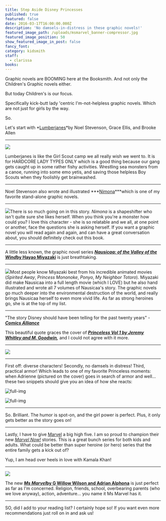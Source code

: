 ```yaml
---
title: Step Aside Disney Princesses
published: true
featured: false
date: 2016-03-17T16:00:00.000Z
description: 'No damsels-in-distress in these graphic novels!'
featured_image_path: /uploads/msmarvel_banner-compressor.jpg
featured_image_position: 50
show_featured_image_in_post: false
fancy_font:
category: kidsmith
staff:
  - clarissa
books:
---
```



Graphic novels are BOOMING here at the Booksmith. And not only the Children's Graphic novels either.

But today Children's is our focus.

Specifically kick-butt lady 'centric I'm-not-helpless graphic novels. Which are not just for girls by the way.

So.

Let's start with *[Lumberjanes](https://www.brooklinebooksmith-shop.com/book/9781608866878)*by Noel Stevenson, Grace Ellis, and Brooke Allen

---

![](/uploads/versions/lumberjanes---x----260-400x---.jpg)

Lumberjanes is like the Girl Scout camp we all really wish we went to. It is for HARDCORE LADY TYPES ONLY which is a good thing because our gang gets caught up in some rather fishy activities. Wrestling sea monsters from a canoe, running into some emo yetis, and saving those helpless Boy Scouts when they foolishly get brainwashed.

---

Noel Stevenson also wrote and illustrated&nbsp;***[Nimona](https://www.brooklinebooksmith-shop.com/book/9780062278227)***which is one of my favorite stand-alone graphic novels.

---

![](/uploads/versions/nimona---x----267-400x---.jpg)There is so much going on in this story. *Nimona* is a shapeshifter who isn't quite sure she likes herself. When you think you're a monster how could you? I love this character - she is so relatable and we all, at one point or another, face the questions she is asking herself. If you want a graphic novel you will read again and again, and can have a great conversation about, you should definitely check out this book.

---

A little less known, the graphic novel series [***Nausicaa: of the Valley of the Wind*by Hayao Miyazaki**](https://www.brooklinebooksmith-shop.com/book/9781591164081) is just breathtaking.

---

![](/uploads/versions/nausicaa-volume-1-cover-1591164087---x----212-300x---.jpg)Most people know Miyazaki best from his incredible animated movies (*Spirited Away*, *Princess Mononoke*, *Ponyo*, *My Neighbor Totoro*). Miyazaki did make Nausicaa into a full length movie (which I LOVE) but he also hand illustrated and wrote all 7 volumes of Nausicaa's story. The graphic novels go much deeper into the environmental destruction of the world, and really brings Nausicaa herself to even more vivid life. As far as strong heroines go, she is at the top of my list.

---

"The story Disney should have been telling for the past twenty years" - [***Comics Alliance***](https://comicsalliance.com/)

This beautiful quote graces the cover of ***[Princeless Vol 1 by Jeremy Whitley and M. Goodwin](https://www.brooklinebooksmith-shop.com/book/9781939352545),***&nbsp;and I could not agree with it more.

---

![](/uploads/versions/princeless1---x----255-400x---.jpg)

---

First off: diverse characters! Secondly, no damsels in distress! Third, practical armor! Which leads to one of my favorite Princeless moments: when Adrienne (pictured on the cover) goes in search of armor and well… these two snippets should give you an idea of how she reacts:

![full-img](/uploads/versions/asdrienne1---x----267-189x---.jpg)

![full-img](/uploads/versions/adrienne2-compressor---x----500-452x---.jpg)

---

So. Brilliant. The humor is spot-on, and the girl power is perfect. Plus, it only gets better as the story goes on!

---

Lastly, I have to give [Marvel](https://marvel.com/) a big high five. I am so proud to champion their new [*Marvel Now!*](https://marvel.com/comics/events/311/marvel_now) stories. This is a great bunch series for both kids and adults. What could be better than super heroine (or hero) series that the entire family gets a kick out of?

Yup, I am head over heels in love with Kamala Khan!

---

![](/uploads/versions/msmarvel---x----260-400x---.jpg)

The new ***[Ms Marvel](https://www.brooklinebooksmith-shop.com/book/9780785190219)*[by G Willow Wilson and Adrian Alphona](https://www.brooklinebooksmith-shop.com/book/9780785190219)** is just perfect as far as I'm concerned. Religion, friends, school, overbearing parents (who we love anyway), action, adventure… you name it Ms Marvel has it.

---

SO, did I add to your reading list? I certainly hope so! If you want even more recommendations just roll on in and ask us!